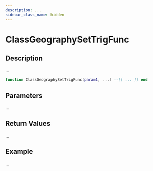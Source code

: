```yaml
---
description: ...
sidebar_class_name: hidden
---
```


# ClassGeographySetTrigFunc

## Description

...

```lua
function ClassGeographySetTrigFunc(param1, ...) --[[ ... ]] end
```

## Parameters

...

## Return Values

...

## Example

...

